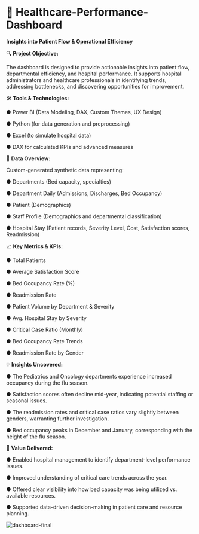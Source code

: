  # 🏥 Healthcare-Performance-Dashboard
**Insights into Patient Flow & Operational Efficiency**


🔍 **Project Objective:**

The dashboard is designed to provide actionable insights into patient flow, departmental efficiency, and hospital performance. It supports hospital administrators and healthcare professionals in identifying trends, addressing bottlenecks, and discovering opportunities for improvement.


🛠️ **Tools & Technologies:**

● Power BI (Data Modeling, DAX, Custom Themes, UX Design)

● Python (for data generation and preprocessing)

● Excel (to simulate hospital data)

● DAX for calculated KPIs and advanced measures


📁 **Data Overview:**

Custom-generated synthetic data representing:

● Departments (Bed capacity, specialties)

● Department Daily (Admissions, Discharges, Bed Occupancy)

● Patient (Demographics)

● Staff Profile (Demographics and departmental classification)

● Hospital Stay (Patient records, Severity Level, Cost, Satisfaction scores, Readmission)


📈 **Key Metrics & KPIs:**

● Total Patients

● Average Satisfaction Score

● Bed Occupancy Rate (%)

● Readmission Rate

● Patient Volume by Department & Severity

● Avg. Hospital Stay by Severity

● Critical Case Ratio (Monthly)

● Bed Occupancy Rate Trends

● Readmission Rate by Gender


💡 **Insights Uncovered:**

● The Pediatrics and Oncology departments experience increased occupancy during the flu season.

● Satisfaction scores often decline mid-year, indicating potential staffing or seasonal issues.

● The readmission rates and critical case ratios vary slightly between genders, warranting further investigation.

● Bed occupancy peaks in December and January, corresponding with the height of the flu season.


📌 **Value Delivered:**

● Enabled hospital management to identify department-level performance issues.

● Improved understanding of critical care trends across the year.

● Offered clear visibility into how bed capacity was being utilized vs. available resources.

● Supported data-driven decision-making in patient care and resource planning.


![dashboard-final](https://github.com/user-attachments/assets/ce20cfc4-b480-4a19-98d5-1fb0ab527f97)


